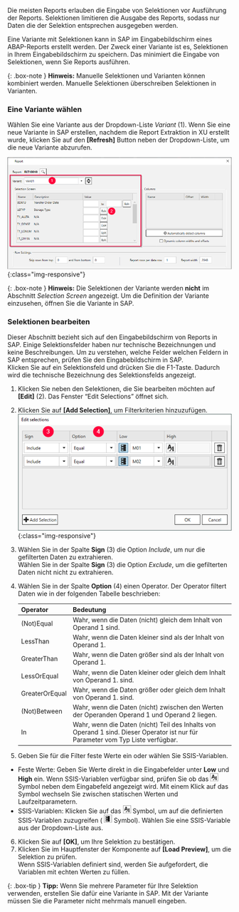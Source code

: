 Die meisten Reports erlauben die Eingabe von Selektionen vor Ausführung der Reports.
Selektionen limitieren die Ausgabe des Reports, sodass nur Daten die der Selektion entsprechen ausgegeben werden.

Eine Variante mit Selektionen kann in SAP im Eingabebildschirm eines ABAP-Reports erstellt werden.
Der Zweck einer Variante ist es, Selektionen in Ihrem Eingabebildschirm zu speichern.
Das minimiert die Eingabe von Selektionen, wenn Sie Reports ausführen.

{: .box-note }
**Hinweis:** Manuelle Selektionen und Varianten können kombiniert werden. Manuelle Selektionen überschreiben Selektionen in Varianten.

### Eine Variante wählen
Wählen Sie eine Variante aus der Dropdown-Liste *Variant* (1).
Wenn Sie eine neue Variante in SAP erstellen, nachdem die Report Extraktion in XU erstellt wurde, klicken Sie auf den **[Refresh]** Button neben der Dropdown-Liste, um die neue Variante abzurufen.

![Report-Variants-Section](/img/content/Report-Variants-Selection.png){:class="img-responsive"}

{: .box-note }
**Hinweis:** Die Selektionen der Variante werden **nicht** im Abschnitt *Selection Screen* angezeigt. 
Um die Definition der Variante einzusehen, öffnen Sie die Variante in SAP.

### Selektionen bearbeiten

Dieser Abschnitt bezieht sich auf den Eingabebildschirm von Reports in SAP.
Einige Selektionsfelder haben nur technische Bezeichnungen und keine Beschreibungen.
Um zu verstehen, welche Felder welchen Feldern in SAP entsprechen, prüfen Sie den Eingabebildschirm in SAP. <br>
Klicken Sie auf ein Selektionsfeld und drücken Sie die F1-Taste. Dadurch wird die technische Bezeichnung des Selektionsfelds angezeigt.


1. Klicken Sie neben den Selektionen, die Sie bearbeiten möchten auf **[Edit]** (2). Das Fenster “Edit Selections” öffnet sich.
2. Klicken Sie auf **[Add Selection]**, um Filterkriterien hinzuzufügen. <br>
![ODP Selection With Parameters](/img/content/Report-Edit-Selections.png){:class="img-responsive"}
3. Wählen Sie in der Spalte **Sign** (3) die Option *Include*, um nur die gefilterten Daten zu extrahieren.<br>
Wählen Sie in der Spalte **Sign** (3) die Option *Exclude*, um die gefilterten Daten nicht nicht zu extrahieren.
4. Wählen Sie in der Spalte **Option** (4) einen Operator. Der Operator filtert Daten wie in der folgenden Tabelle beschrieben:

   | Operator   |      Bedeutung      |  
   |:---------|:------------- |
   |(Not)Equal |  Wahr, wenn die Daten (nicht) gleich dem Inhalt von Operand 1 sind.|
   |LessThan  | Wahr, wenn die Daten kleiner sind als der Inhalt von Operand 1.|
   |GreaterThan |  Wahr, wenn die Daten größer sind als der Inhalt von Operand 1.|
   |LessOrEqual | Wahr, wenn die Daten kleiner oder gleich dem Inhalt von Operand 1. sind.|
   |GreaterOrEqual |  Wahr, wenn die Daten größer oder gleich dem Inhalt von Operand 1. sind.|
   |(Not)Between | Wahr, wenn die Daten (nicht) zwischen den Werten der Operanden Operand 1 und Operand 2 liegen. |
   |In | Wahr, wenn die Daten (nicht) Teil des Inhalts von Operand 1 sind. Dieser Operator ist nur für Parameter vom Typ Liste verfügbar.|
5. Geben Sie für die Filter feste Werte ein oder wählen Sie SSIS-Variablen. <br>
- Feste Werte: Geben Sie Werte direkt in die Eingabefelder unter **Low** und **High** ein.
Wenn SSIS-Variablen verfügbar sind, prüfen Sie ob das ![static-value](/img/content/icons/runtime-parameters-static.png) Symbol neben dem Eingabefeld angezeigt wird.
Mit einem Klick auf das Symbol wechseln Sie zwischen statischen Werten und Laufzeitparametern.
- SSIS-Variablen: Klicken Sie auf das ![static-value](/img/content/icons/runtime-parameters-static.png) Symbol, um auf die definierten SSIS-Variablen zuzugreifen ( ![dynamic-value](/img/content/icons/runtime-parameters-dynamic.png) Symbol).
Wählen Sie eine SSIS-Variable aus der Dropdown-Liste aus.
6. Klicken Sie auf **[OK]**, um Ihre Selektion zu bestätigen.
7. Klicken Sie im Hauptfenster der Komponente auf **[Load Preview]**, um die Selektion zu prüfen. <br>
Wenn SSIS-Variablen definiert sind, werden Sie aufgefordert, die Variablen mit echten Werten zu füllen. 

{: .box-tip }
**Tipp:** Wenn Sie mehrere Parameter für Ihre Selektion verwenden, erstellen Sie dafür eine Variante in SAP. Mit der Variante müssen Sie die Parameter nicht mehrmals manuell eingeben. 
